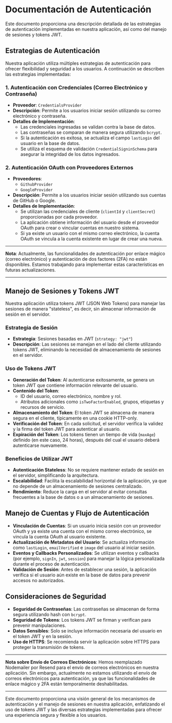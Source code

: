 # Documentación de Autenticación 

Este documento proporciona una descripción detallada de las estrategias de autenticación implementadas en nuestra aplicación, así como del manejo de sesiones y tokens JWT.

## Estrategias de Autenticación

Nuestra aplicación utiliza múltiples estrategias de autenticación para ofrecer flexibilidad y seguridad a los usuarios. A continuación se describen las estrategias implementadas:

### 1. Autenticación con Credenciales (Correo Electrónico y Contraseña)

- **Proveedor**: `CredentialsProvider`
- **Descripción**: Permite a los usuarios iniciar sesión utilizando su correo electrónico y contraseña.
- **Detalles de Implementación**:
  - Las credenciales ingresadas se validan contra la base de datos.
  - Las contraseñas se comparan de manera segura utilizando `bcrypt`.
  - Si la autenticación es exitosa, se actualiza el campo `lastLogin` del usuario en la base de datos.
  - Se utiliza el esquema de validación `CredentialSigninSchema` para asegurar la integridad de los datos ingresados.

### 2. Autenticación OAuth con Proveedores Externos

- **Proveedores**:
  - `GithubProvider`
  - `GoogleProvider`
- **Descripción**: Permite a los usuarios iniciar sesión utilizando sus cuentas de GitHub o Google.
- **Detalles de Implementación**:
  - Se utilizan las credenciales de cliente (`clientId` y `clientSecret`) proporcionadas por cada proveedor.
  - La aplicación obtiene información del usuario desde el proveedor OAuth para crear o vincular cuentas en nuestro sistema.
  - Si ya existe un usuario con el mismo correo electrónico, la cuenta OAuth se vincula a la cuenta existente en lugar de crear una nueva.

---

**Nota**: Actualmente, las funcionalidades de autenticación por enlace mágico (correo electrónico) y autenticación de dos factores (2FA) no están disponibles. Estamos trabajando para implementar estas características en futuras actualizaciones.

---

## Manejo de Sesiones y Tokens JWT

Nuestra aplicación utiliza tokens JWT (JSON Web Tokens) para manejar las sesiones de manera "stateless", es decir, sin almacenar información de sesión en el servidor.

### Estrategia de Sesión

- **Estrategia**: Sesiones basadas en JWT (`strategy: "jwt"`)
- **Descripción**: Las sesiones se manejan en el lado del cliente utilizando tokens JWT, eliminando la necesidad de almacenamiento de sesiones en el servidor.

### Uso de Tokens JWT

- **Generación del Token**: Al autenticarse exitosamente, se genera un token JWT que contiene información relevante del usuario.
- **Contenido del Token**:
  - ID del usuario, correo electrónico, nombre y rol.
  - Atributos adicionales como `isTwoFactorEnabled`, grupos, etiquetas y recursos de servicio.
- **Almacenamiento del Token**: El token JWT se almacena de manera segura en el cliente, típicamente en una cookie HTTP-only.
- **Verificación del Token**: En cada solicitud, el servidor verifica la validez y la firma del token JWT para autenticar al usuario.
- **Expiración del Token**: Los tokens tienen un tiempo de vida (`maxAge`) definido (en este caso, 24 horas), después del cual el usuario deberá autenticarse nuevamente.

### Beneficios de Utilizar JWT

- **Autenticación Stateless**: No se requiere mantener estado de sesión en el servidor, simplificando la arquitectura.
- **Escalabilidad**: Facilita la escalabilidad horizontal de la aplicación, ya que no depende de un almacenamiento de sesiones centralizado.
- **Rendimiento**: Reduce la carga en el servidor al evitar consultas frecuentes a la base de datos o a un almacenamiento de sesiones.

## Manejo de Cuentas y Flujo de Autenticación

- **Vinculación de Cuentas**: Si un usuario inicia sesión con un proveedor OAuth y ya existe una cuenta con el mismo correo electrónico, se vincula la cuenta OAuth al usuario existente.
- **Actualización de Metadatos del Usuario**: Se actualiza información como `lastLogin`, `emailVerified` e `image` del usuario al iniciar sesión.
- **Eventos y Callbacks Personalizados**: Se utilizan eventos y callbacks (por ejemplo, `signIn`, `jwt`, `session`) para manejar la lógica personalizada durante el proceso de autenticación.
- **Validación de Sesión**: Antes de establecer una sesión, la aplicación verifica si el usuario aún existe en la base de datos para prevenir accesos no autorizados.

## Consideraciones de Seguridad

- **Seguridad de Contraseñas**: Las contraseñas se almacenan de forma segura utilizando hash con `bcrypt`.
- **Seguridad de Tokens**: Los tokens JWT se firman y verifican para prevenir manipulaciones.
- **Datos Sensibles**: Solo se incluye información necesaria del usuario en el token JWT y en la sesión.
- **Uso de HTTPS**: Se recomienda servir la aplicación sobre HTTPS para proteger la transmisión de tokens.

---

**Nota sobre Envío de Correos Electrónicos**: Hemos reemplazado Nodemailer por Resend para el envío de correos electrónicos en nuestra aplicación. Sin embargo, actualmente no estamos utilizando el envío de correos electrónicos para autenticación, ya que las funcionalidades de enlace mágico y 2FA están temporalmente deshabilitadas.

---

Este documento proporciona una visión general de los mecanismos de autenticación y el manejo de sesiones en nuestra aplicación, enfatizando el uso de tokens JWT y las diversas estrategias implementadas para ofrecer una experiencia segura y flexible a los usuarios.
